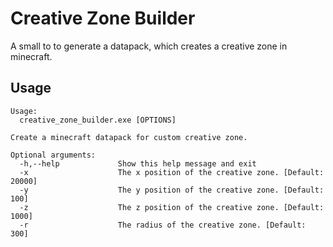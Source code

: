 # Creative Zone Builder
A small to to generate a datapack, which creates a creative zone in minecraft.

## Usage
```
Usage:
  creative_zone_builder.exe [OPTIONS]

Create a minecraft datapack for custom creative zone.

Optional arguments:
  -h,--help             Show this help message and exit
  -x                    The x position of the creative zone. [Default: 20000]
  -y                    The y position of the creative zone. [Default: 100]
  -z                    The z position of the creative zone. [Default: 1000]
  -r                    The radius of the creative zone. [Default: 300]

```